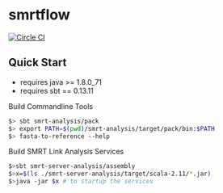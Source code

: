 # smrtflow

[![Circle CI](https://circleci.com/gh/PacificBiosciences/smrtflow.svg?style=svg)](https://circleci.com/gh/PacificBiosciences/smrtflow)


## Quick Start

- requires java >= 1.8.0_71
- requires sbt == 0.13.11

Build Commandline Tools

```bash
$> sbt smrt-analysis/pack 
$> export PATH=$(pwd)/smrt-analysis/target/pack/bin:$PATH
$> fasta-to-reference --help
```

Build SMRT Link Analysis Services

```bash
$>sbt smrt-server-analysis/assembly
$>x=$(ls ./smrt-server-analysis/target/scala-2.11/*.jar)
$>java -jar $x # to startup the services
```
